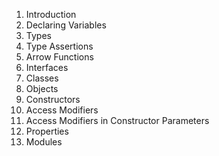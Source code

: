 1. Introduction
2. Declaring Variables
3. Types
4. Type Assertions
5. Arrow Functions
6. Interfaces
7. Classes
8. Objects
9. Constructors
10. Access Modifiers
11. Access Modifiers in Constructor Parameters
12. Properties
13. Modules

